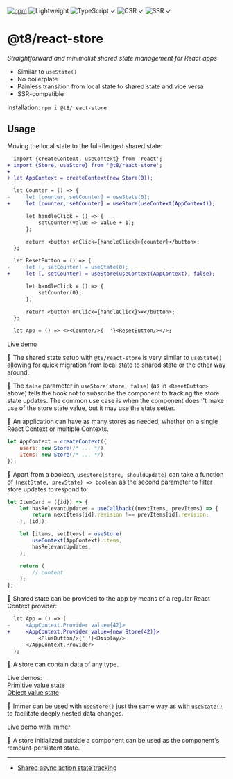 [![npm](https://flat.badgen.net/npm/v/@t8/react-store?labelColor=345&color=46e)](https://www.npmjs.com/package/@t8/react-store) ![Lightweight](https://flat.badgen.net/bundlephobia/minzip/@t8/react-store/?label=minzip&labelColor=345&color=46e) ![TypeScript ✓](https://flat.badgen.net/badge/TypeScript/✓?labelColor=345&color=345) ![CSR ✓](https://flat.badgen.net/badge/CSR/✓?labelColor=345&color=345) ![SSR ✓](https://flat.badgen.net/badge/SSR/✓?labelColor=345&color=345)

# @t8/react-store

*Straightforward and minimalist shared state management for React apps*

- Similar to `useState()`
- No boilerplate
- Painless transition from local state to shared state and vice versa
- SSR-compatible

Installation: `npm i @t8/react-store`

## Usage

Moving the local state to the full-fledged shared state:

```diff
  import {createContext, useContext} from 'react';
+ import {Store, useStore} from '@t8/react-store';
+
+ let AppContext = createContext(new Store(0));

  let Counter = () => {
-     let [counter, setCounter] = useState(0);
+     let [counter, setCounter] = useStore(useContext(AppContext));

      let handleClick = () => {
          setCounter(value => value + 1);
      };

      return <button onClick={handleClick}>{counter}</button>;
  };

  let ResetButton = () => {
-     let [, setCounter] = useState(0);
+     let [, setCounter] = useStore(useContext(AppContext), false);

      let handleClick = () => {
          setCounter(0);
      };

      return <button onClick={handleClick}>×</button>;
  };

  let App = () => <><Counter/>{' '}<ResetButton/></>;
```

[Live demo](https://codesandbox.io/p/sandbox/rtng37?file=%2Fsrc%2FPlusButton.jsx)

🔹 The shared state setup with `@t8/react-store` is very similar to `useState()` allowing for quick migration from local state to shared state or the other way around.

🔹 The `false` parameter in `useStore(store, false)` (as in `<ResetButton>` above) tells the hook not to subscribe the component to tracking the store state updates. The common use case is when the component doesn't make use of the store state value, but it may use the state setter.

🔹 An application can have as many stores as needed, whether on a single React Context or multiple Contexts.

```js
let AppContext = createContext({
    users: new Store(/* ... */),
    items: new Store(/* ... */),
});
```

🔹 Apart from a boolean, `useStore(store, shouldUpdate)` can take a function of `(nextState, prevState) => boolean` as the second parameter to filter store updates to respond to:

```jsx
let ItemCard = ({id}) => {
    let hasRelevantUpdates = useCallback((nextItems, prevItems) => {
        return nextItems[id].revision !== prevItems[id].revision;
    }, [id]);

    let [items, setItems] = useStore(
        useContext(AppContext).items,
        hasRelevantUpdates,
    );

    return (
        // content
    );
};
```

🔹 Shared state can be provided to the app by means of a regular React Context provider:

```diff
  let App = () => (
-     <AppContext.Provider value={42}>
+     <AppContext.Provider value={new Store(42)}>
          <PlusButton/>{' '}<Display/>
      </AppContext.Provider>
  );
```

🔹 A store can contain data of any type.

Live demos:<br>
[Primitive value state](https://codesandbox.io/p/sandbox/rtng37?file=%2Fsrc%2FPlusButton.jsx)<br>
[Object value state](https://codesandbox.io/p/sandbox/y7wt2j?file=%2Fsrc%2FPlusButton.jsx)

🔹 Immer can be used with `useStore()` just the same way as [with `useState()`](https://immerjs.github.io/immer/example-setstate#usestate--immer) to facilitate deeply nested data changes.

[Live demo with Immer](https://codesandbox.io/p/sandbox/rn4qsr?file=%2Fsrc%2FPlusButton.jsx)

🔹 A store initialized outside a component can be used as the component's remount-persistent state.

---

- [Shared async action state tracking](https://github.com/t8js/react-pending)
